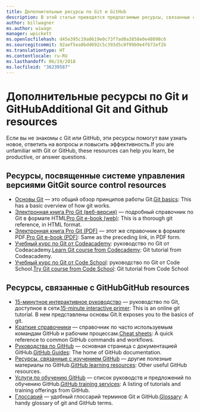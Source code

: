 ```yaml
---
title: Дополнительные ресурсы по Git и GitHub
description: В этой статье приводятся предлагаемые ресурсы, связанные с изучением Git и GitHub для участия в разработке документации на сайте docs.microsoft.com.
author: billwagner
ms.author: wiwagn
manager: wpickett
ms.openlocfilehash: d45e395c19a0619e0c73f7ad0a3858e0e48098c6
ms.sourcegitcommit: 92aef5ea8bdd692c5c393d5c8f99b9e4f672ef2b
ms.translationtype: HT
ms.contentlocale: ru-RU
ms.lasthandoff: 06/19/2018
ms.locfileid: "36239587"
---
```

# <a name="additional-git-and-github-resources"></a><span data-ttu-id="7d4b2-103">Дополнительные ресурсы по Git и GitHub</span><span class="sxs-lookup"><span data-stu-id="7d4b2-103">Additional Git and Github resources</span></span>

<span data-ttu-id="7d4b2-104">Если вы не знакомы с Git или GitHub, эти ресурсы помогут вам узнать новое, ответить на вопросы и повысить эффективность.</span><span class="sxs-lookup"><span data-stu-id="7d4b2-104">If you are unfamiliar with Git or GitHub, these resources can help you learn, be productive, or answer questions.</span></span>

## <a name="git-source-control-resources"></a><span data-ttu-id="7d4b2-105">Ресурсы, посвященные системе управления версиями Git</span><span class="sxs-lookup"><span data-stu-id="7d4b2-105">Git source control resources</span></span>

- <span data-ttu-id="7d4b2-106">[Основы Git](https://go.microsoft.com/fwlink/?linkid=853939) — это общий обзор принципов работы Git.</span><span class="sxs-lookup"><span data-stu-id="7d4b2-106">[Git basics](https://go.microsoft.com/fwlink/?linkid=853939): This has a basic overview of how git works.</span></span>
- <span data-ttu-id="7d4b2-107">[Электронная книга Pro Git (веб-версия)](https://go.microsoft.com/fwlink/?linkid=853940) — подробный справочник по Git в формате HTML</span><span class="sxs-lookup"><span data-stu-id="7d4b2-107">[Pro Git e-book (web)](https://go.microsoft.com/fwlink/?linkid=853940): This is a thorough git reference, in HTML format.</span></span>
- <span data-ttu-id="7d4b2-108">[Электронная книга Pro Git (PDF)](https://progit2.s3.amazonaws.com/en/2016-03-22-f3531/progit-en.1084.pdf) — этот же справочник в формате PDF.</span><span class="sxs-lookup"><span data-stu-id="7d4b2-108">[Pro Git e-book (PDF)](https://progit2.s3.amazonaws.com/en/2016-03-22-f3531/progit-en.1084.pdf): Same as the preceding link, in PDF form.</span></span>
- <span data-ttu-id="7d4b2-109">[Учебный курс по Git от Codeacademy](https://www.codecademy.com/learn/learn-git): руководство по Git от Codeacademy.</span><span class="sxs-lookup"><span data-stu-id="7d4b2-109">[Learn Git course from Codecademy](https://www.codecademy.com/learn/learn-git): Git tutorial from Codeacademy.</span></span>
- <span data-ttu-id="7d4b2-110">[Учебный курс по Git от Code School](https://www.codeschool.com/courses/try-git): руководство по Git от Code School.</span><span class="sxs-lookup"><span data-stu-id="7d4b2-110">[Try Git course from Code School](https://www.codeschool.com/courses/try-git): Git tutorial from Code School</span></span>

## <a name="github-resources"></a><span data-ttu-id="7d4b2-111">Ресурсы, связанные с GitHub</span><span class="sxs-lookup"><span data-stu-id="7d4b2-111">GitHub resources</span></span>

- <span data-ttu-id="7d4b2-112">[15-минутное интерактивное руководство](https://try.github.io/) — руководство по Git, доступное в сети.</span><span class="sxs-lookup"><span data-stu-id="7d4b2-112">[15-minute interactive primer](https://try.github.io/): This is an online git tutorial.</span></span> <span data-ttu-id="7d4b2-113">В нем представлены основы Git.</span><span class="sxs-lookup"><span data-stu-id="7d4b2-113">It exposes you to the basics of git.</span></span>
- <span data-ttu-id="7d4b2-114">[Краткие справочники](https://go.microsoft.com/fwlink/?linkid=853941) — справочник по часто используемым командам GitHub и рабочим процессам.</span><span class="sxs-lookup"><span data-stu-id="7d4b2-114">[Cheat sheets](https://go.microsoft.com/fwlink/?linkid=853941): A quick reference to common GitHub commands and workflows.</span></span>
- <span data-ttu-id="7d4b2-115">[Руководства по GitHub](https://guides.github.com/) — основная страница с документацией GitHub.</span><span class="sxs-lookup"><span data-stu-id="7d4b2-115">[GitHub Guides](https://guides.github.com/): The home of GitHub documentation.</span></span>
- <span data-ttu-id="7d4b2-116">[Ресурсы, связанные с изучением GitHub](https://help.github.com/articles/git-and-github-learning-resources/) — другие полезные материалы по GitHub.</span><span class="sxs-lookup"><span data-stu-id="7d4b2-116">[GitHub learning resources](https://help.github.com/articles/git-and-github-learning-resources/): Other useful GitHub resources.</span></span>
- <span data-ttu-id="7d4b2-117">[Услуги по обучению GitHub](https://services.github.com/training/) — список руководств и предложений по обучению GitHub.</span><span class="sxs-lookup"><span data-stu-id="7d4b2-117">[GitHub training services](https://services.github.com/training/): A listing of tutorials and training offerings from GitHub.</span></span>
- <span data-ttu-id="7d4b2-118">[Глоссарий](https://help.github.com/articles/github-glossary) — удобный глоссарий терминов Git и GitHub.</span><span class="sxs-lookup"><span data-stu-id="7d4b2-118">[Glossary](https://help.github.com/articles/github-glossary): A handy glossary of git and GitHub terms.</span></span>
